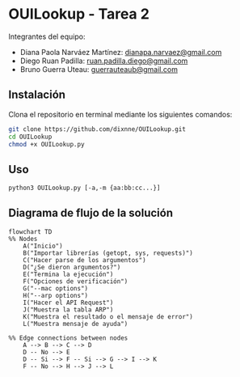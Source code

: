 # OUILookup - Tarea 2

Integrantes del equipo:

- Diana Paola Narváez Martínez: dianapa.narvaez@gmail.com
- Diego Ruan Padilla: ruan.padilla.diego@gmail.com
- Bruno Guerra Uteau: guerrauteaub@gmail.com

## Instalación

Clona el repositorio en terminal mediante los siguientes comandos:

```bash
git clone https://github.com/dixnne/OUILookup.git
cd OUILookup
chmod +x OUILookup.py
```

## Uso

```bash
python3 OUILookup.py [-a,-m {aa:bb:cc...}]
```

## Diagrama de flujo de la solución

```mermaid
flowchart TD
%% Nodes
    A("Inicio")
    B("Importar librerías (getopt, sys, requests)")
    C("Hacer parse de los argumentos")
    D("¿Se dieron argumentos?")
    E("Termina la ejecución")
    F("Opciones de verificación")
    G("--mac options")
    H("--arp options")
    I("Hacer el API Request")
    J("Muestra la tabla ARP")
    K("Muestra el resultado o el mensaje de error")
    L("Muestra mensaje de ayuda")

%% Edge connections between nodes
    A --> B --> C --> D 
    D -- No --> E
    D -- Si --> F -- Si --> G --> I --> K
    F -- No --> H --> J --> L
```
